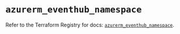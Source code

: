 # `azurerm_eventhub_namespace`

Refer to the Terraform Registry for docs: [`azurerm_eventhub_namespace`](https://registry.terraform.io/providers/hashicorp/azurerm/3.116.0/docs/resources/eventhub_namespace).
